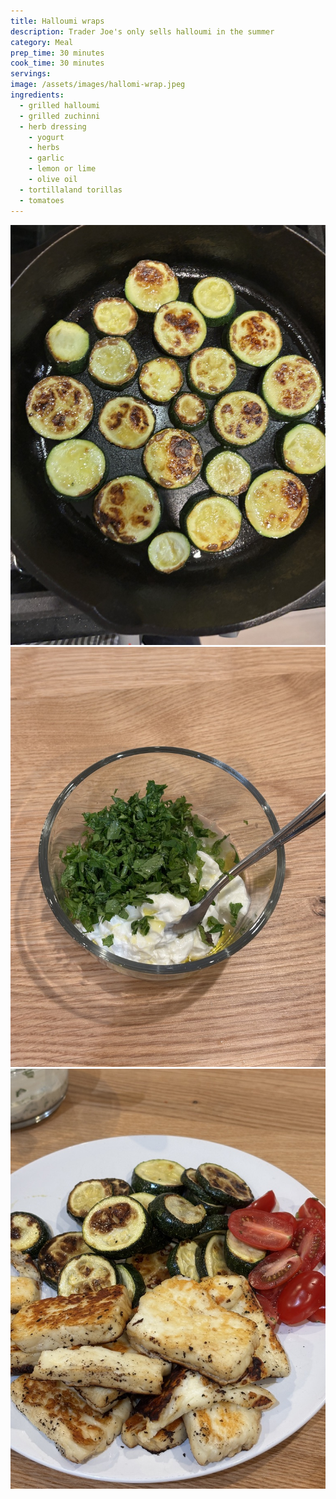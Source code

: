 ```yaml
---
title: Halloumi wraps
description: Trader Joe's only sells halloumi in the summer
category: Meal
prep_time: 30 minutes
cook_time: 30 minutes
servings:
image: /assets/images/hallomi-wrap.jpeg
ingredients:
  - grilled halloumi
  - grilled zuchinni
  - herb dressing
    - yogurt
    - herbs
    - garlic
    - lemon or lime
    - olive oil
  - tortillaland torillas
  - tomatoes
---
```


![Wrap](/assets/images/halloumi-3.jpeg)
![Wrap](/assets/images/halloumi-1.jpeg)
![Wrap](/assets/images/halloumi-2.jpeg)
